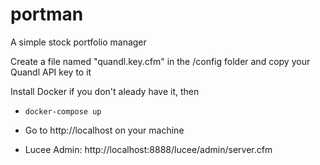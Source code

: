 # portman
A simple stock portfolio manager

Create a file named "quandl.key.cfm" in the /config folder and copy your Quandl API key to it

Install Docker if you don't aleady have it, then 
- `docker-compose up`
- Go to http://localhost on your machine


- Lucee Admin: http://localhost:8888/lucee/admin/server.cfm 
